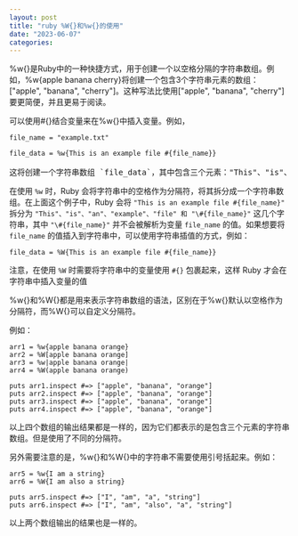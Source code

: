 ```yaml
---
layout: post
title: "ruby %W{}和%w{}的使用"
date: "2023-06-07"
categories: 
---
```

<p>%w{}是Ruby中的一种快捷方式，用于创建一个以空格分隔的字符串数组。例如，%w{apple banana cherry}将创建一个包含3个字符串元素的数组：[&quot;apple&quot;, &quot;banana&quot;, &quot;cherry&quot;]。这种写法比使用[&quot;apple&quot;, &quot;banana&quot;, &quot;cherry&quot;]要更简便，并且更易于阅读。</p>

<p>可以使用#{}结合变量来在%w{}中插入变量。例如，</p>

<pre>
<code>file_name = &quot;example.txt&quot;

file_data = %w{This is an example file #{file_name}}</code>

这将创建一个字符串数组 `file_data`，其中包含三个元素：&quot;This&quot;、&quot;is&quot;、&quot;an&quot;、&quot;example&quot;、&quot;file&quot;和&quot;example.txt&quot;。注意，#{file_name} 将会被替换成变量 `file_name` 的值。</pre>

<p>在使用 <code>%w</code> 时，Ruby 会将字符串中的空格作为分隔符，将其拆分成一个字符串数组。在上面这个例子中，Ruby 会将 <code>&quot;This is an example file #{file_name}&quot;</code> 拆分为 <code>&quot;This&quot;、&quot;is&quot;、&quot;an&quot;、&quot;example&quot;、&quot;file&quot; 和 &quot;\#{file_name}&quot;</code> 这几个字符串，其中 <code>&quot;\#{file_name}&quot;</code> 并不会被解析为变量 <code>file_name</code> 的值。如果想要将 <code>file_name</code> 的值插入到字符串中，可以使用字符串插值的方式，例如：</p>

<pre>
<code>file_data = %W{This is an example file #{file_name}}</code></pre>

<p>注意，在使用 <code>%W</code> 时需要将字符串中的变量使用 <code>#{}</code> 包裹起来，这样 Ruby 才会在字符串中插入变量的值</p>

<div class="md md_doc_content" id="code_1686128243151_3">
<p>%w{}和%W{}都是用来表示字符串数组的语法，区别在于%w{}默认以空格作为分隔符，而%W{}可以自定义分隔符。</p>

<p>例如：</p>

<pre>
<code>arr1 = %w{apple banana orange}
arr2 = %W[apple banana orange]
arr3 = %w|apple banana orange|
arr4 = %W(apple banana orange)

puts arr1.inspect #=&gt; [&quot;apple&quot;, &quot;banana&quot;, &quot;orange&quot;]
puts arr2.inspect #=&gt; [&quot;apple&quot;, &quot;banana&quot;, &quot;orange&quot;]
puts arr3.inspect #=&gt; [&quot;apple&quot;, &quot;banana&quot;, &quot;orange&quot;]
puts arr4.inspect #=&gt; [&quot;apple&quot;, &quot;banana&quot;, &quot;orange&quot;]</code></pre>

<p>以上四个数组的输出结果都是一样的，因为它们都表示的是包含三个元素的字符串数组。但是使用了不同的分隔符。</p>

<p>另外需要注意的是，%w{}和%W{}中的字符串不需要使用引号括起来。例如：</p>

<pre>
<code>arr5 = %w{I am a string}
arr6 = %W{I am also a string}

puts arr5.inspect #=&gt; [&quot;I&quot;, &quot;am&quot;, &quot;a&quot;, &quot;string&quot;]
puts arr6.inspect #=&gt; [&quot;I&quot;, &quot;am&quot;, &quot;also&quot;, &quot;a&quot;, &quot;string&quot;]</code></pre>

<p>以上两个数组输出的结果也是一样的。</p>
</div>

